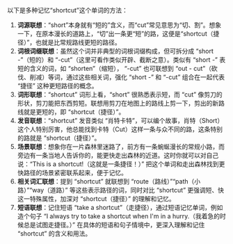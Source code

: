 以下是多种记忆“shortcut”这个单词的方法：
1. **词源联想**：“short”本身就有“短的”含义，而“cut”常见意思为“切、割”。想象一下，在原本漫长的道路上，“切”出一条更“短”的路，这便是“shortcut（捷径）”，也就是比常规路线更短的路径。
2. **词根词缀联想**：虽然这个词并非典型的词根词缀构成，但可拆分成 “short -”（短的）和 “-cut”（这里可看作类似开辟、截断之意）。类似有 “short -” 表短的含义的词，如 “shorten”（缩短）， “-cut” 也可联想到 “out - cut”（砍伐、削减）等词，通过这些相关词，强化 “short -” 和 “-cut” 组合在一起代表 “捷径” 这种更短路径的概念。
3. **词形联想**：“shortcut” 词形上看，“short” 很熟悉表示短，而 “cut” 像剪刀的形状，剪刀能把东西剪短。联想用剪刀在地图上的路线上剪一下，剪出的新路线就是更短的，即 “shortcut（捷径）”。
4. **发音联想**：“shortcut” 发音类似 “肖特卡特”，可以编个故事，肖特（Short）这个人特别厉害，他总能找到卡特（Cut）这样一条与众不同的路，这条特别的路就是 “shortcut（捷径）”。
5. **场景联想**：想象你在一片森林里迷路了，前方有一条蜿蜒漫长的常规小路，而旁边有一条当地人告诉你的，能更快走出森林的近道。这时你就可以对自己说：“This is a shortcut!（这就是一条捷径！）” 把这个单词和走出森林找到更快路径的场景紧密联系起来，便于记忆。
6. **相关词汇联想**：提到 “shortcut” 就联想到 “route（路线）”“path（小路）”“way（道路）” 等这些表示路径的词，同时对比 “shortcut” 更强调短、快这一特殊属性，加深对 “shortcut（捷径）” 的理解和记忆。
7. **短语联想**：记住短语 “take a shortcut”（走捷径），通过短语记忆单词，例如造个句子 “I always try to take a shortcut when I'm in a hurry.（我着急的时候总是试图走捷径。）” 在具体的短语和句子情境中，更深入理解和记住 “shortcut” 的含义和用法。 